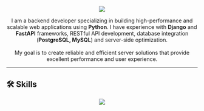 <p align="center">
  <img src="https://github-readme-stats.vercel.app/api?username=Anara&show_icons=true&theme=tokyonight" />
</p>


<p align="center">
  I am a backend developer specializing in building high-performance and scalable web applications using <b>Python</b>.
  I have experience with <b>Django</b> and <b>FastAPI</b> frameworks, RESTful API development, database integration 
  (<b>PostgreSQL, MySQL</b>) and server-side optimization. 
  <br><br>
  My goal is to create reliable and efficient server solutions that provide excellent performance and user experience.
</p>

---

## 🛠 Skills

<p align="center">
  <img src="https://skillicons.dev/icons?i=python,django,fastapi,postgres,redis,docker,linux,aws,github,git,postman,graphql,nginx,sqlite" />
</p>

